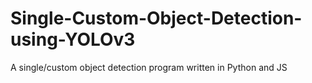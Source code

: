 # Single-Custom-Object-Detection-using-YOLOv3
A single/custom object detection program written in Python and JS
